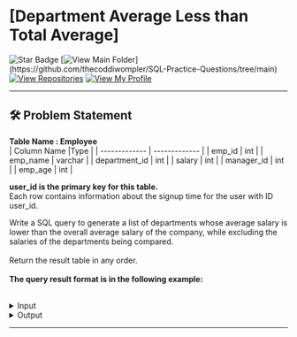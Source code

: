 # [Department Average Less than Total Average]
![Star Badge](https://img.shields.io/static/v1?label=%F0%9F%8C%9F&message=If%20Useful&style=style=flat&color=BC4E99)
[![View Main Folder](https://img.shields.io/badge/View-Main_Folder-971901?)](https://github.com/thecoddiwompler/SQL-Practice-Questions/tree/main)
[![View Repositories](https://img.shields.io/badge/View-My_Repositories-blue?logo=GitHub)](https://github.com/thecoddiwompler?tab=repositories)
[![View My Profile](https://img.shields.io/badge/View-My_Profile-green?logo=GitHub)](https://github.com/thecoddiwompler)

---

## 🛠️ Problem Statement

<b>Table Name : Employee</b>
</br>
|  Column Name  |Type |
| ------------- | ------------- |
| emp_id  | int  |
| emp_name  | varchar  |
| department_id | int |
| salary | int |
| manager_id | int |
| emp_age | int |


<b> user_id is the primary key for this table. </b><br/>
Each row contains information about the signup time for the user with ID user_id.
<br/>


Write a SQL query to generate a list of departments whose average salary is lower than the overall average salary of the company, while excluding the salaries of the departments being compared.</br>
<br>
Return the result table in any order.
</br>
</br>
<b>The query result format is in the following example:  </b>
</br>
</br>

 <details>
<summary>
Input
</summary>

<b>Table Name : Employee</b>

| emp_id  | emp_name  | department_id | salary | manager_id | emp_age |
| --- |------ | ----|---|---|----|
| 1       | Ankit | 100 | 10000 | 4 | 39 |
| 2       | Mohit | 100 | 15000 | 5 | 48 |
| 3       | Vikas | 100 | 10000 | 4 | 37 |
| 4       | Rohit | 100 | 5000 | 2 | 26 |
| 5       | Suchismita | 200 | 12000 | 6 | 55 |
| 6       | Akshay | 200 | 12000 | 2 | 49 |
| 7       | Akriti | 200 | 9000 | 2 | 29 |
| 8       | Lavanya | 200 | 5000 | 2 | 27 |
| 9       | Vignesh | 300 | 6000 | 6 | 41 |
| 10       | Atharva | 300 | 7000 | 6 | 42 |
<br/>


</details>

<details>
<summary>
Output
</summary>

| department_id | 
| ---- |
| 300 |
</details>

---
